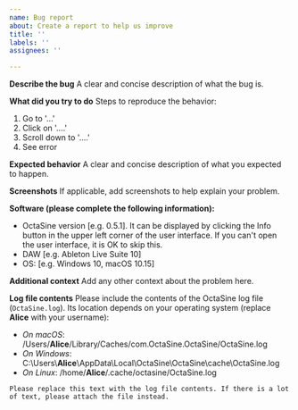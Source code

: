 ```yaml
---
name: Bug report
about: Create a report to help us improve
title: ''
labels: ''
assignees: ''

---
```


**Describe the bug**
A clear and concise description of what the bug is.

**What did you try to do**
Steps to reproduce the behavior:
1. Go to '...'
2. Click on '....'
3. Scroll down to '....'
4. See error

**Expected behavior**
A clear and concise description of what you expected to happen.

**Screenshots**
If applicable, add screenshots to help explain your problem.

**Software (please complete the following information):**
 - OctaSine version [e.g. 0.5.1]. It can be displayed by clicking the Info button in the upper left corner of the user interface. If you can't open the user interface, it is OK to skip this.
 - DAW [e.g. Ableton Live Suite 10]
 - OS: [e.g. Windows 10, macOS 10.15]

**Additional context**
Add any other context about the problem here.

**Log file contents**
Please include the contents of the OctaSine log file (`OctaSine.log`). Its location depends on your operating system (replace __Alice__ with your username):
- _On macOS_: /Users/__Alice__/Library/Caches/com.OctaSine.OctaSine/OctaSine.log
- _On Windows_: C:\\Users\\__Alice__\\AppData\\Local\\OctaSine\\OctaSine\\cache\\OctaSine.log
- _On Linux_: /home/__Alice__/.cache/octasine/OctaSine.log

```
Please replace this text with the log file contents. If there is a lot of text, please attach the file instead.
```
